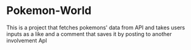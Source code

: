 # Pokemon-World
This is a project that fetches pokemons' data from API and takes users inputs as a like and a comment that saves it by posting to another involvement ApI
